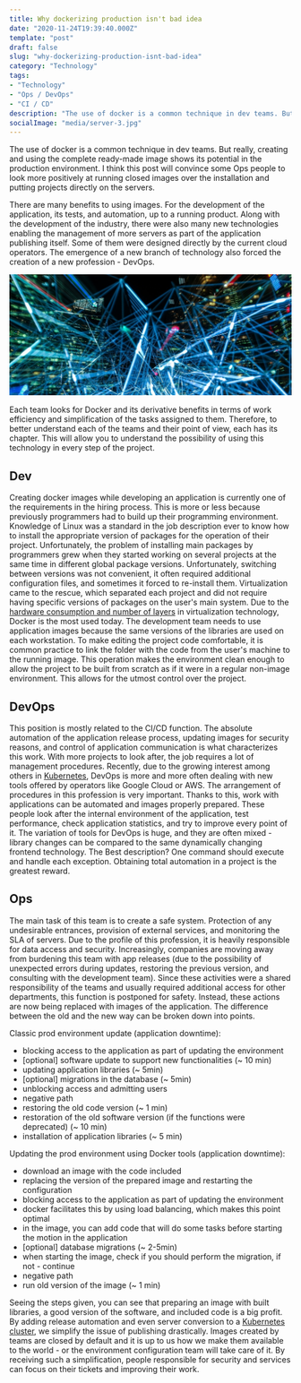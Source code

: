 ```yaml
---
title: Why dockerizing production isn't bad idea
date: "2020-11-24T19:39:40.000Z"
template: "post"
draft: false
slug: "why-dockerizing-production-isnt-bad-idea"
category: "Technology"
tags:
- "Technology"
- "Ops / DevOps"
- "CI / CD"
description: "The use of docker is a common technique in dev teams. But really, creating and using the complete ready-made image shows its potential in the production environment. I think this post will convince some Ops to look more positively at running closed images over the installation and putting projects directly on the servers"
socialImage: "media/server-3.jpg"
---
```

The use of docker is a common technique in dev teams. But really, creating and using the complete ready-made image shows its potential in the production environment. I think this post will convince some Ops people to look more positively at running closed images over the installation and putting projects directly on the servers.

There are many benefits to using images. For the development of the application, its tests, and automation, up to a running product. Along with the development of the industry, there were also many new technologies enabling the management of more servers as part of the application publishing itself. Some of them were designed directly by the current cloud operators. The emergence of a new branch of technology also forced the creation of a new profession - DevOps.

![Birth of DevOps](/media/server-3.jpg)

Each team looks for Docker and its derivative benefits in terms of work efficiency and simplification of the tasks assigned to them. Therefore, to better understand each of the teams and their point of view, each has its chapter. This will allow you to understand the possibility of using this technology in every step of the project.

## Dev
Creating docker images while developing an application is currently one of the requirements in the hiring process. This is more or less because previously programmers had to build up their programming environment. Knowledge of Linux was a standard in the job description ever to know how to install the appropriate version of packages for the operation of their project. Unfortunately, the problem of installing main packages by programmers grew when they started working on several projects at the same time in different global package versions. Unfortunately, switching between versions was not convenient, it often required additional configuration files, and sometimes it forced to re-install them. Virtualization came to the rescue, which separated each project and did not require having specific versions of packages on the user's main system. Due to the [hardware consumption and number of layers](https://geekflare.com/docker-vs-virtual-machine/) in virtualization technology, Docker is the most used today.
The development team needs to use application images because the same versions of the libraries are used on each workstation. To make editing the project code comfortable, it is common practice to link the folder with the code from the user's machine to the running image. This operation makes the environment clean enough to allow the project to be built from scratch as if it were in a regular non-image environment. This allows for the utmost control over the project.

## DevOps
This position is mostly related to the CI/CD function. The absolute automation of the application release process, updating images for security reasons, and control of application communication is what characterizes this work. With more projects to look after, the job requires a lot of management procedures. Recently, due to the growing interest among others in [Kubernetes](https://kubernetes.io/), DevOps is more and more often dealing with new tools offered by operators like Google Cloud or AWS.
The arrangement of procedures in this profession is very important. Thanks to this, work with applications can be automated and images properly prepared. These people look after the internal environment of the application, test performance, check application statistics, and try to improve every point of it. The variation of tools for DevOps is huge, and they are often mixed - library changes can be compared to the same dynamically changing frontend technology. The Best description? One command should execute and handle each exception. Obtaining total automation in a project is the greatest reward.

## Ops
The main task of this team is to create a safe system. Protection of any undesirable entrances, provision of external services, and monitoring the SLA of servers. Due to the profile of this profession, it is heavily responsible for data access and security. Increasingly, companies are moving away from burdening this team with app releases (due to the possibility of unexpected errors during updates, restoring the previous version, and consulting with the development team). Since these activities were a shared responsibility of the teams and usually required additional access for other departments, this function is postponed for safety. Instead, these actions are now being replaced with images of the application. The difference between the old and the new way can be broken down into points.

Classic prod environment update (application downtime):
- blocking access to the application as part of updating the environment
- [optional] software update to support new functionalities (~ 10 min)
- updating application libraries (~ 5min)
- [optional] migrations in the database (~ 5min)
- unblocking access and admitting users
- negative path
- restoring the old code version (~ 1 min)
- restoration of the old software version (if the functions were deprecated) (~ 10 min)
- installation of application libraries (~ 5 min)

Updating the prod environment using Docker tools (application downtime):
- download an image with the code included
- replacing the version of the prepared image and restarting the configuration
- blocking access to the application as part of updating the environment
- docker facilitates this by using load balancing, which makes this point optimal
- in the image, you can add code that will do some tasks before starting the motion in the application
- [optional] database migrations (~ 2-5min)
- when starting the image, check if you should perform the migration, if not - continue
- negative path
- run old version of the image (~ 1 min)

Seeing the steps given, you can see that preparing an image with built libraries, a good version of the software, and included code is a big profit. By adding release automation and even server conversion to a [Kubernetes cluster](https://kubernetes.io/docs/concepts/overview/what-is-kubernetes/), we simplify the issue of publishing drastically. Images created by teams are closed by default and it is up to us how we make them available to the world - or the environment configuration team will take care of it. By receiving such a simplification, people responsible for security and services can focus on their tickets and improving their work.